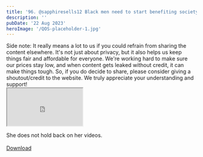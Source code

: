 ```yaml
---
title: '96. @sapphiresells12 Black men need to start benefiting society'
description: ''
pubDate: '22 Aug 2023'
heroImage: '/QOS-placeholder-1.jpg'
---
```

<div class="video_paragraph_header"> Side note: It really means a lot to us if you could refrain from sharing the content elsewhere. It's not just about privacy, but it also helps us keep things fair and affordable for everyone. We're working hard to make sure our prices stay low, and when content gets leaked without credit, it can make things tough. So, if you do decide to share, please consider giving a shoutout/credit to the website. We truly appreciate your understanding and support!</div>

<iframe src="https://drive.google.com/file/d/1QI7embXfSgf3gbHe-cT2NvekBVJkcRt5/preview" width="200" height="100" allow="autoplay" allowfullscreen="allowfullscreen"></iframe>

She does not hold back on her videos.
<br>
<br>
<a class="read_more" href="https://drive.google.com/file/d/1QI7embXfSgf3gbHe-cT2NvekBVJkcRt5/view?usp=sharing">Download</a>